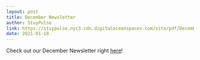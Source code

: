 ```yaml
---
layout: post
title: December Newsletter
author: StuyPulse
link: https://stuypulse.nyc3.cdn.digitaloceanspaces.com/site/pdf/December%20Newsletter%202021.pdf
date: 2021-01-18
---
```

Check out our December Newsletter right [here](https://stuypulse.nyc3.cdn.digitaloceanspaces.com/site/pdf/December%20Newsletter%202021.pdf)!
